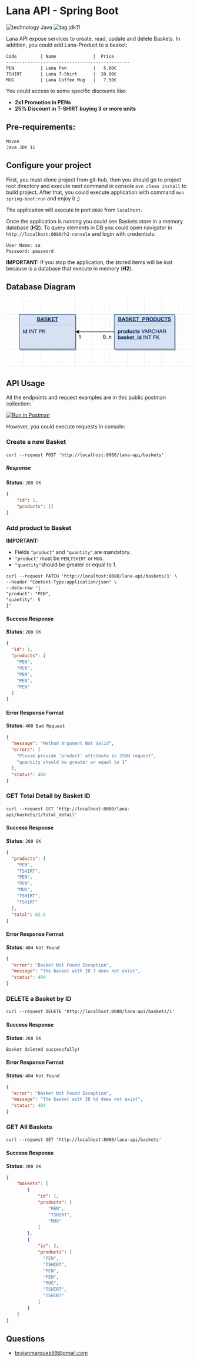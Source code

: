 # Lana API - Spring Boot
![technology Java](https://img.shields.io/badge/technology-java-blue.svg)
![tag jdk11](https://img.shields.io/badge/tag-jdk11-orange.svg)

Lana API expose services to create, read, update and delete Baskets.
In addition, you could add Lana-Product to a basket:

```
Code         | Name              |  Price
-----------------------------------------------
PEN          | Lana Pen          |   5.00€
TSHIRT       | Lana T-Shirt      |  20.00€
MUG          | Lana Coffee Mug   |   7.50€
```

You could access to some specific discounts like:
- **2x1 Promotion in PENs** 
- **25% Discount in T-SHIRT buying 3 or more units**

## Pre-requirements:

    Maven
    Java JDK 11

## Configure your project
First, you must clone project from git-hub, then you should go to project root directory
and execute next command in console `mvn clean install` to build project.
After that, you could execute application with command `mvn spring-boot:run` and enjoy it ;)

The application will execute in port `8080` from `localhost`.

Once the application is running you could see Baskets store in a memory database (**H2**).
To query elements in DB you could open navigator in `http://localhost:8080/h2-console` and login with credentials:
```
User Name: sa 
Password: password
```

**IMPORTANT:** If you stop the application, the stored items will be lost because is a database that execute in memory (**H2**).

## Database Diagram

![Database Schema](https://github.com/bmarquezchesko/lana-products/blob/main/src/main/resources/files/DB%20LANA%20PRODUCTS.png)

## API Usage

All the endpoints and request examples are in this public postman collection:

[![Run in Postman](https://run.pstmn.io/button.svg)](https://app.getpostman.com/run-collection/94a6d0085384dfadbc93)

However, you could execute requests in console:

### Create a new Basket

```
curl --request POST 'http://localhost:8080/lana-api/baskets'
```

##### Response
**Status**: `200 OK`
```json
{
    "id": 1,
    "products": []
}
```

### Add product to Basket

**IMPORTANT:**
- Fields `"product"` and `"quantity"` are mandatory.
- `"product"` must be `PEN`,`TSHIRT` or `MUG`. 
- `"quantity"`should be greater or equal to 1.

```
curl --request PATCH 'http://localhost:8080/lana-api/baskets/1' \
--header "Content-Type:application/json" \
--data-raw '{
"product": "PEN",
"quantity": 5
}'
```

#### Success Response
**Status**: `200 OK`
```json
{
  "id": 1,
  "products": [
    "PEN",
    "PEN",
    "PEN",
    "PEN",
    "PEN"
  ]
}
```
#### Error Response Format
**Status**: `400 Bad Request`
```json
{
  "message": "Method Argument Not Valid",
  "errors": [
    "Please provide 'product' attribute in JSON request",
    "quantity should be greater or equal to 1"
  ],
  "status": 400
}
```
### GET Total Detail by Basket ID
```
curl --request GET 'http://localhost:8080/lana-api/baskets/1/total_detail'
```
#### Success Response
**Status**: `200 OK`
```json
{
  "products": [
    "PEN",
    "TSHIRT",
    "PEN",
    "PEN",
    "MUG",
    "TSHIRT",
    "TSHIRT"
  ],
  "total": 62.5
}
```

#### Error Response Format
**Status**: `404 Not Found`
```json
{
  "error": "Basket Not Found Exception",
  "message": "The basket with ID 7 does not exist",
  "status": 404
}
```

### DELETE a Basket by ID
```
curl --request DELETE 'http://localhost:8080/lana-api/baskets/1'
```

#### Success Response
**Status**: `200 OK`
```
Basket deleted successfully!
```

#### Error Response Format

**Status**: `404 Not Found`
```json
{
  "error": "Basket Not Found Exception",
  "message": "The basket with ID %d does not exist",
  "status": 404
}
```

### GET All Baskets

```
curl --request GET 'http://localhost:8080/lana-api/baskets'
```

#### Success Response
**Status**: `200 OK`
```json
{
    "baskets": [
        {
            "id": 1,
            "products": [
                "PEN",
                "TSHIRT",
                "MUG"
            ]
        },
        {
            "id": 2,
            "products": [
              "PEN",
              "TSHIRT",
              "PEN",
              "PEN",
              "MUG",
              "TSHIRT",
              "TSHIRT"
            ]
        }
    ]
}
```

## Questions
* [braianmarquez89@gmail.com](mailto:braianmarquez89@gmail.com)
